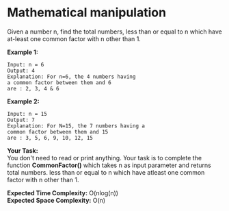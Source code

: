 # Mathematical manipulation
Given a number n, find the total numbers, less than or equal to n which have at-least one common factor with n other than 1.
 
**Example 1:**
```
Input: n = 6
Output: 4
Explanation: For n=6, the 4 numbers having 
a common factor between them and 6 
are : 2, 3, 4 & 6
```
**Example 2:**
```
Input: n = 15
Output: 7
Explanation: For N=15, the 7 numbers having a 
common factor between them and 15 
are : 3, 5, 6, 9, 10, 12, 15
``` 
**Your Task:**<br>
You don't need to read or print anything. Your task is to complete the function **CommonFactor()** which takes n as input parameter and returns total numbers. less than or equal to n which have atleast one common factor with n other than 1.
 
**Expected Time Complexity:** O(nlog(n))<br>
**Expected Space Complexity:** O(n)  
